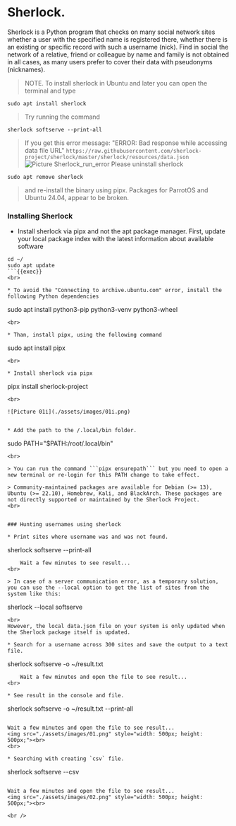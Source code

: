 # Sherlock.

Sherlock is a Python program that checks on many social network sites whether a user with the specified name is registered there, whether there is an existing or specific record with such a username (nick). 
Find in social the network of a relative, friend or colleague by name and family is not obtained in all cases, as many users prefer to cover their data with pseudonyms (nicknames).

> NOTE. To install sherlock in Ubuntu and later you can open the terminal and type
```
sudo apt install sherlock
```
> Try running the command
```
sherlock softserve --print-all
```
> If you get this error message: "ERROR: Bad response while accessing data file URL"
```https://raw.githubusercontent.com/sherlock-project/sherlock/master/sherlock/resources/data.json```
![Picture Sherlock_run_error](./assets/images/Sherlock_run_error.png)
Please uninstall sherlock
```
sudo apt remove sherlock
```
> and re-install the binary using pipx.
Packages for ParrotOS and Ubuntu 24.04, appear to be broken.


### Installing Sherlock

* Install sherlock via pipx and not the apt package manager.
First, update your local package index with the latest information about available software
```
cd ~/
sudo apt update
```{{exec}}
<br>

* To avoid the "Connecting to archive.ubuntu.com" error, install the following Python dependencies
```
sudo apt install python3-pip python3-venv python3-wheel
```{{exec}}
<br>

* Than, install pipx, using the following command
```
sudo apt install pipx
```{{exec}}
<br>

* Install sherlock via pipx
```
pipx install sherlock-project
```{{exec}}
<br>

![Picture 01i](./assets/images/01i.png)


* Add the path to the /.local/bin folder.
```
sudo PATH="$PATH:/root/.local/bin"
```{{exec}}
<br>

> You can run the command ```pipx ensurepath``` but you need to open a new terminal or re-login for this PATH change to take effect.

> Community-maintained packages are available for Debian (>= 13), Ubuntu (>= 22.10), Homebrew, Kali, and BlackArch. These packages are not directly supported or maintained by the Sherlock Project.
<br>


### Hunting usernames using sherlock

* Print sites where username was and was not found.
```
sherlock softserve --print-all
```{{exec}}
    Wait a few minutes to see result...
<br>

> In case of a server communication error, as a temporary solution, you can use the --local option to get the list of sites from the system like this:
```
sherlock --local softserve
```{{exec}}
<br>
However, the local data.json file on your system is only updated when the Sherlock package itself is updated.

* Search for a username across 300 sites and save the output to a text file.
```
sherlock softserve -o ~/result.txt
```{{exec}}
    Wait a few minutes and open the file to see result...
<br>

* See result in the console and file.
```
sherlock softserve -o ~/result.txt --print-all
```{{exec}}

Wait a few minutes and open the file to see result...
<img src="./assets/images/01.png" style="width: 500px; height: 500px;"><br>
<br>

* Searching with creating `csv` file.
```
sherlock softserve --csv
```{{exec}}

Wait a few minutes and open the file to see result...
<img src="./assets/images/02.png" style="width: 500px; height: 500px;"><br>

<br />
